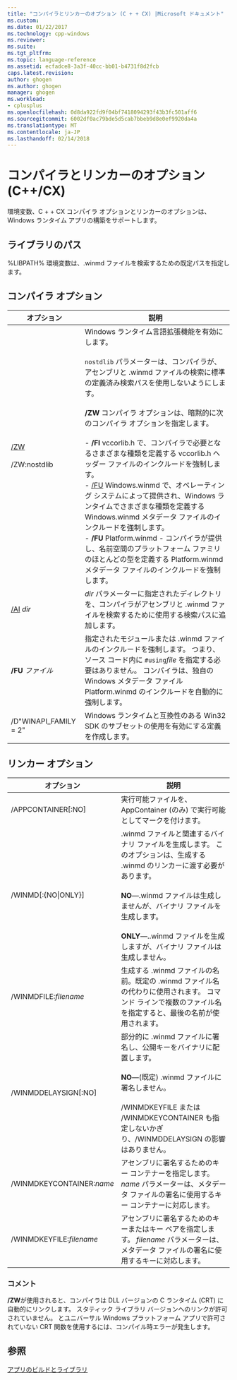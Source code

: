 ```yaml
---
title: "コンパイラとリンカーのオプション (C + + CX) |Microsoft ドキュメント"
ms.custom: 
ms.date: 01/22/2017
ms.technology: cpp-windows
ms.reviewer: 
ms.suite: 
ms.tgt_pltfrm: 
ms.topic: language-reference
ms.assetid: ecfadce8-3a3f-40cc-bb01-b4731f8d2fcb
caps.latest.revision: 
author: ghogen
ms.author: ghogen
manager: ghogen
ms.workload:
- cplusplus
ms.openlocfilehash: 0d8da922fd9f04bf7418094293f43b3fc501aff6
ms.sourcegitcommit: 6002df0ac79bde5d5cab7bbeb9d8e0ef9920da4a
ms.translationtype: MT
ms.contentlocale: ja-JP
ms.lasthandoff: 02/14/2018
---
```

# <a name="compiler-and-linker-options-ccx"></a>コンパイラとリンカーのオプション (C++/CX)
環境変数、C + + CX コンパイラ オプションとリンカーのオプションは、Windows ランタイム アプリの構築をサポートします。  
  
## <a name="library-path"></a>ライブラリのパス  
 %LIBPATH% 環境変数は、.winmd ファイルを検索するための既定パスを指定します。  
  
## <a name="compiler-options"></a>コンパイラ オプション  
  
|オプション|説明|  
|------------|-----------------|  
|[/ZW](../build/reference/zw-windows-runtime-compilation.md)<br /><br /> /ZW:nostdlib|Windows ランタイム言語拡張機能を有効にします。<br /><br /> `nostdlib` パラメーターは、コンパイラが、アセンブリと .winmd ファイルの検索に標準の定義済み検索パスを使用しないようにします。<br /><br /> **/ZW** コンパイラ オプションは、暗黙的に次のコンパイラ オプションを指定します。<br /><br /> -   **/FI** vccorlib.h で、コンパイラで必要となるさまざまな種類を定義する vccorlib.h ヘッダー ファイルのインクルードを強制します。<br />-   [/FU](../build/reference/fu-name-forced-hash-using-file.md) Windows.winmd で、オペレーティング システムによって提供され、Windows ランタイムでさまざまな種類を定義する Windows.winmd メタデータ ファイルのインクルードを強制します。<br />-   **/FU** Platform.winmd - コンパイラが提供し、名前空間のプラットフォーム ファミリのほとんどの型を定義する Platform.winmd メタデータ ファイルのインクルードを強制します。|  
|[/AI](../build/reference/ai-specify-metadata-directories.md) *dir*|*dir* パラメーターに指定されたディレクトリを、コンパイラがアセンブリと .winmd ファイルを検索するために使用する検索パスに追加します。|  
|**/FU**  *ファイル*|指定されたモジュールまたは .winmd ファイルのインクルードを強制します。 つまり、ソース コード内に `#using`*file* を指定する必要はありません。 コンパイラは、独自の Windows メタデータ ファイル Platform.winmd のインクルードを自動的に強制します。|  
|/D"WINAPI_FAMILY = 2"|Windows ランタイムと互換性のある Win32 SDK のサブセットの使用を有効にする定義を作成します。|  
  
## <a name="linker-options"></a>リンカー オプション  
  
|オプション|説明|  
|------------|-----------------|  
|/APPCONTAINER[:NO]|実行可能ファイルを、AppContainer (のみ) で実行可能としてマークを付けます。|  
|/WINMD[:{NO&#124;ONLY}]|.winmd ファイルと関連するバイナリ ファイルを生成します。 このオプションは、生成する .winmd のリンカーに渡す必要があります。<br /><br /> **NO**—.winmd ファイルは生成しませんが、バイナリ ファイルを生成します。<br /><br /> **ONLY**—..winmd ファイルを生成しますが、バイナリ ファイルは生成しません。|  
|/WINMDFILE:*filename*|生成する .winmd ファイルの名前。既定の .winmd ファイル名の代わりに使用されます。 コマンド ラインで複数のファイル名を指定すると、最後の名前が使用されます。|  
|/WINMDDELAYSIGN[:NO]|部分的に .winmd ファイルに署名し、公開キーをバイナリに配置します。<br /><br /> **NO**—(既定) .winmd ファイルに署名しません。<br /><br /> /WINMDKEYFILE または /WINMDKEYCONTAINER も指定しないかぎり、/WINMDDELAYSIGN の影響はありません。|  
|/WINMDKEYCONTAINER:*name*|アセンブリに署名するためのキー コンテナーを指定します。 *name* パラメーターは、メタデータ ファイルの署名に使用するキー コンテナーに対応します。|  
|/WINMDKEYFILE:*filename*|アセンブリに署名するためのキーまたはキー ペアを指定します。 *filename* パラメーターは、メタデータ ファイルの署名に使用するキーに対応します。|  
  
### <a name="remarks"></a>コメント  
 **/ZW**が使用されると、コンパイラは DLL バージョンの C ランタイム (CRT) に自動的にリンクします。 スタティック ライブラリ バージョンへのリンクが許可されていません。 とユニバーサル Windows プラットフォーム アプリで許可されていない CRT 関数を使用するには、コンパイル時エラーが発生します。  
  
## <a name="see-also"></a>参照  
 [アプリのビルドとライブラリ](../cppcx/building-apps-and-libraries-c-cx.md)